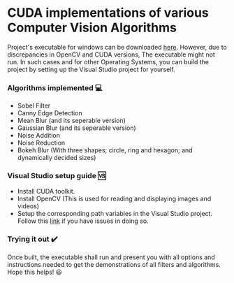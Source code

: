 # CUDA implementations of various Computer Vision Algorithms 

Project's executable for windows can be downloaded [here](https://github.com/Attendo-App/CV_CUDA/releases/tag/v1.0). However, due to discrepancies in OpenCV and CUDA versions,
The executable might not run. In such cases and for other Operating Systems, you can build the project by setting up the Visual Studio project for yourself.

### Algorithms implemented :computer: 
  - Sobel Filter
  - Canny Edge Detection
  - Mean Blur (and its seperable version)
  - Gaussian Blur (and its seperable version)
  - Noise Addition
  - Noise Reduction
  - Bokeh Blur (With three shapes; circle, ring and hexagon; and dynamically decided sizes)

### Visual Studio setup guide :vs:
  - Install CUDA toolkit.
  - Install OpenCV (This is used for reading and displaying images and videos)
  - Setup the corresponding path variables in the Visual Studio project. Follow this [link](https://medium.com/@subwaymatch/adding-opencv-4-2-0-to-visual-studio-2019-project-in-windows-using-pre-built-binaries-93a851ed6141#:~:text=To%20use%20OpenCV%20with%20Visual,%2B%2B%20during%20Visual%20Studio%20install) if you have issues in doing so. 

### Trying it out :heavy_check_mark:
Once built, the executable shall run and present you with all options and instructions needed to get the demonstrations of all filters and algorithms. Hope this helps! :smiley:

